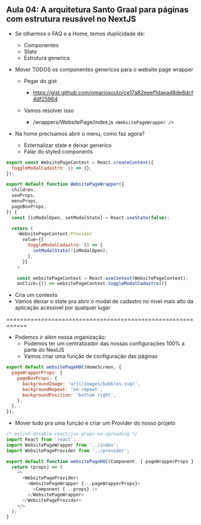 ## Aula 04: A arquitetura Santo Graal para páginas com estrutura reusável no NextJS

- Se olharmos o FAQ e a Home, temos duplicidade de:
  - Componentes
  - State
  - Estrutura generica

- Mover TODOS os componentes genericos para o website page wrapper
  - Pegar do gist
    - https://gist.github.com/omariosouto/ce17a82eeef1daead8de8dcf4df25964

  - Vamos resolver isso
    - /wrappers/WebsitePage/index.js
      `<WebsitePageWrapper />`

- Na home precisamos abrir o menu, como faz agora?
  - Externalizar state e deixar generico
  - Falar do styled components
```js
export const WebsitePageContext = React.createContext({
  toggleModalCadastro: () => {},
});

export default function WebsitePageWrapper({
  children,
  seoProps,
  menuProps,
  pageBoxProps,
}) {
  const [isModalOpen, setModalState] = React.useState(false);

  return (
    <WebsitePageContext.Provider
      value={{
        toggleModalCadastro: () => {
          setModalState(!isModalOpen);
        },
      }}
    >
```
```js
    const websitePageContext = React.useContext(WebsitePageContext);
    onClick={() => websitePageContext.toggleModalCadastro()}
```
  - Cria um contexto
  - Vamos deixar o state pra abrir o modal de cadastro no nivel mais alto da aplicação acessível por qualquer lugar

============================================================

- Podemos ir além nessa organização:
  - Podemos ter um centralizador das nossas configurações 100% a parte do NextJS
  - Vamos criar uma função de configuração das páginas

```js
export default websitePageHOC(HomeScreen, {
  pageWrapperProps: {
    pageBoxProps: {
      backgroundImage: 'url(/images/bubbles.svg)',
      backgroundRepeat: 'no-repeat',
      backgroundPosition: 'bottom right',
    },
  },
});
```

- Mover tudo pra uma função e criar um Provider do nosso projeto

```js
/* eslint-disable react/jsx-props-no-spreading */
import React from 'react';
import WebsitePageWrapper from '../index';
import WebsitePageProvider from '../provider';

export default function websitePageHOC(Component, { pageWrapperProps }) {
  return (props) => (
    <>
      <WebsitePageProvider>
        <WebsitePageWrapper {...pageWrapperProps}>
          <Component {...props} />
        </WebsitePageWrapper>
      </WebsitePageProvider>
    </>
  );
}
```